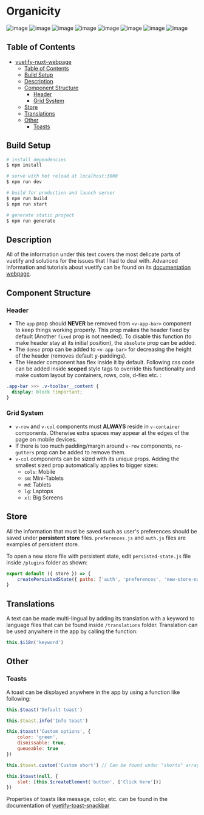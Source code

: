 # Organicity

![image](https://user-images.githubusercontent.com/63806963/155090894-2efb4af6-29ac-43f0-832e-9084f2a928ef.png)
![image](https://user-images.githubusercontent.com/63806963/155091071-5c692ca7-9660-47a3-845e-30f3e9b4efeb.png)
![image](https://user-images.githubusercontent.com/63806963/155091227-ec0e9bc2-6616-4271-8844-5fdf0da6a8e3.png)
![image](https://user-images.githubusercontent.com/63806963/155091346-41669d8a-2714-4f14-ba03-69496de354a5.png)
![image](https://user-images.githubusercontent.com/63806963/155091393-823e20f0-22a8-469e-8162-6663453f08c7.png)
![image](https://user-images.githubusercontent.com/63806963/155091456-2ca64b57-c08e-43e5-bc35-a6661e04dade.png)
![image](https://user-images.githubusercontent.com/63806963/155091567-14c616a8-4dc1-4624-a219-042dbdf39046.png)
![image](https://user-images.githubusercontent.com/63806963/155091651-9d9f4f1a-666a-4086-a97d-41e587345426.png)


## Table of Contents

- [vuetify-nuxt-webpage](#vuetify-nuxt-webpage)
  - [Table of Contents](#table-of-contents)
  - [Build Setup](#build-setup)
  - [Description](#description)
  - [Component Structure](#component-structure)
    - [Header](#header)
    - [Grid System](#grid-system)
  - [Store](#store)
  - [Translations](#translations)
  - [Other](#other)
    - [Toasts](#toasts)

## Build Setup

```bash
# install dependencies
$ npm install

# serve with hot reload at localhost:3000
$ npm run dev

# build for production and launch server
$ npm run build
$ npm run start

# generate static project
$ npm run generate
```
## Description
All of the information under this text covers the most delicate parts of vuetify and solutions for the issues that I had to deal with. Advanced information and tutorials about vuetify can be found on its [documentation webpage](https://vuetifyjs.com).
## Component Structure
### Header
- The `app` prop should **NEVER** be removed from `<v-app-bar>` component to keep things working properly. This prop makes the header fixed by default (Another `fixed` prop is not needed). To disable this function (to make header stay at its initial position), the `absolute` prop can be added.
- The `dense` prop can be added to `<v-app-bar>` for decreasing the height of the header (removes default y-paddings). 
- The Header component has flex inside it by default. Following css code can be added inside **scoped** style tags to override this functionality and make custom layout by containers, rows, cols, d-flex etc. :
```css
.app-bar >>> .v-toolbar__content {
  display: block !important;
}
```
### Grid System
- `v-row` and `v-col` components must **ALWAYS** reside in `v-container` components. Otherwise extra spaces may appear at the edges of the page on mobile devices.
- If there is too much padding/margin around `v-row` components, `no-gutters` prop can be added to remove them.
- `v-col` components can be sized with its unique props. Adding the smallest sized prop automatically applies to bigger sizes:
    - `cols`: Mobile
    - `sm`: Mini-Tablets
    - `md`: Tablets
    - `lg`: Laptops
    - `xl`: Big Screens
## Store
All the information that must be saved such as user's preferences should be saved under **persistent store** files. `preferences.js` and `auth.js` files are examples of persistent store. 

To open a new store file with persistent state, edit `persisted-state.js` file inside `/plugins` folder as shown:

```js
export default ({ store }) => {
    createPersistedState({ paths: ['auth', 'preferences', 'new-store-name'] })(store)
}
```
## Translations
A text can be made multi-lingual by adding its translation with a keyword to language files that can be found inside `/translations` folder. Translation can be used anywhere in the app by calling the function: 

```js
this.$i18n('keyword')
```
## Other
### Toasts
A toast can be displayed anywhere in the app by using a function like following:
```js
this.$toast('Default toast')

this.$toast.info('Info toast')

this.$toast('Custom options', {
	color: 'green',
	dismissable: true,
	queueable: true
})

this.$toast.custom('Custom short') // Can be found under "shorts" array in /plugins/toaster.js

this.$toast(null, {
	slot: [this.$createElement('button', ['Click here'])]
})
```
Properties of toasts like message, color, etc. can be found in the documentation of [vuetify-toast-snackbar](https://github.com/eolant/vuetify-toast-snackbar)
